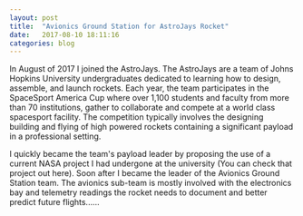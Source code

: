 ```yaml
---
layout: post
title:  "Avionics Ground Station for AstroJays Rocket"
date:   2017-08-10 18:11:16
categories: blog
---
```


In August of 2017 I joined the AstroJays. The AstroJays are a team of Johns Hopkins University undergraduates dedicated to learning how to design, assemble, and launch rockets. Each year, the team participates in the SpaceSport America Cup where over 1,100 students and faculty from more than 70 institutions, gather to collaborate and compete at a world class spacesport facility. The competition typically involves the designing building and flying of high powered rockets containing a significant payload in a professional setting.

I quickly became the team's payload leader by proposing the use of a current NASA project I had undergone at the university (You can check that project out here). Soon after I became the leader of the Avionics Ground Station team. The avionics sub-team is mostly involved with the electronics bay and telemetry readings the rocket needs to document and better predict future flights......
